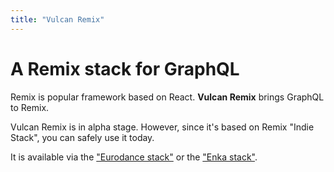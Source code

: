 ```yaml
---
title: "Vulcan Remix"
---
```


# A Remix stack for GraphQL

Remix is popular framework based on React. **Vulcan Remix** brings GraphQL to Remix.

Vulcan Remix is in alpha stage. However, since it's based on Remix "Indie Stack", you can safely use it today.

It is available via the ["Eurodance stack"](https://github.com/VulcanJS/eurodance-stack) or the ["Enka stack"](https://github.com/VulcanJS/enka-stack).
